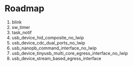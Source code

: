 # Roadmap
1. blink
2. sw_timer
3. task_notif
4. usb_device_hid_composite_no_lwip
5. usb_device_cdc_dual_ports_no_lwip
6. usb_nanopb_command_interface_no_lwip
7. usb_device_tinyusb_multi_core_egress_interface_no_lwip
8. usb_device_stream_based_egress_interface